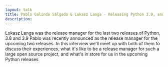 ```yaml
---
layout: talk
title: Pablo Galindo Salgado & Lukasz Langa - Releasing Python 3.9, and what's in store for 3.10
description: 
---
```


Lukasz Langa was the release manager for the last two releases of Python, 3.8 and 3.9 Pablo was recently announced
as the release manager for the upcoming two releases. In this interview we'll meet up with both of them to discuss their experiences, 
what it's like to be a release manager for such a large open source project, and what's in store for us in the upcoming Python releases
